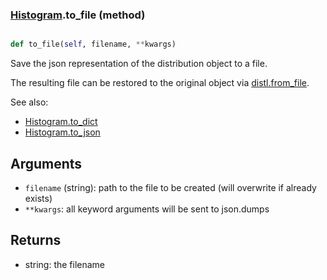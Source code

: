 ### [Histogram](Histogram.md).to_file (method)


```py

def to_file(self, filename, **kwargs)

```



Save the json representation of the distribution object to a file.

The resulting file can be restored to the original object
via [distl.from_file](distl.from_file.md).

See also:

* [Histogram.to_dict](Histogram.to_dict.md)
* [Histogram.to_json](Histogram.to_json.md)

Arguments
----------
* `filename` (string): path to the file to be created (will overwrite
    if already exists)
* `**kwargs`: all keyword arguments will be sent to json.dumps

Returns
--------
* string: the filename

